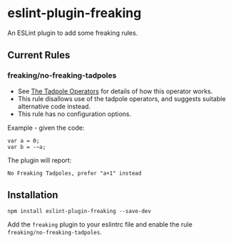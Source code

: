 # eslint-plugin-freaking

An ESLint plugin to add some freaking rules.

## Current Rules

### freaking/no-freaking-tadpoles
* See [The Tadpole Operators](https://blogs.msdn.microsoft.com/oldnewthing/20150525-00/?p=45044) for details of how this operator works.
* This rule disallows use of the tadpole operators, and suggests suitable alternative code instead.
* This rule has no configuration options.

Example - given the code:

```
var a = 0;
var b = -~a;
```

The plugin will report:

`No Freaking Tadpoles, prefer "a+1" instead`

## Installation

`npm install eslint-plugin-freaking --save-dev`

Add the `freaking` plugin to your eslintrc file and enable the rule `freaking/no-freaking-tadpoles`.



